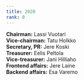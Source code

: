 ```yaml
---
title: 2020
rank: 0
---
```


**Chairman:** Lassi Vuotari<br>
**Vice-chairman:** Tatu Holkko<br>
**Secretary, PR:** Jere Koski<br>
**Treasurer:** Eelis Peltola<br>
**Vice-treasurer:** Jani Hilliaho<br>
**Frontend affairs:** Jere Laine<br>
**Backend affairs:** Esa Varemo
